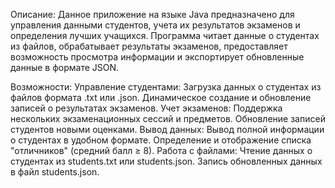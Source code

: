 Описание:
Данное приложение на языке Java предназначено для управления данными студентов,
учета их результатов экзаменов и определения лучших учащихся.
Программа читает данные о студентах из файлов, обрабатывает результаты экзаменов,
предоставляет возможность просмотра информации и экспортирует обновленные данные в формате JSON.

Возможности:
Управление студентами:
Загрузка данных о студентах из файлов формата .txt или .json.
Динамическое создание и обновление записей о результатах экзаменов.
Учет экзаменов:
Поддержка нескольких экзаменационных сессий и предметов.
Обновление записей студентов новыми оценками.
Вывод данных:
Вывод полной информации о студентах в удобном формате.
Определение и отображение списка "отличников" (средний балл ≥ 8).
Работа с файлами:
Чтение данных о студентах из students.txt или students.json.
Запись обновленных данных в файл students.json.
